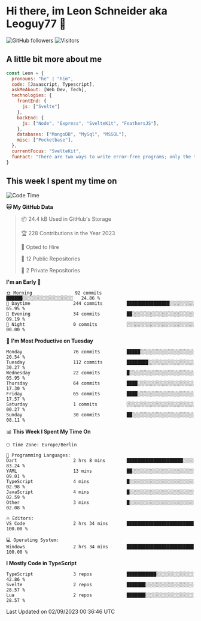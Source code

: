 # Hi there, im Leon Schneider aka Leoguy77 👋

![GitHub followers](https://img.shields.io/github/followers/leoguy77.svg?style=social&label=Followers) ![Visitors](https://visitor-badge.glitch.me/badge?page_id=leoguy77.leoguy77)

## A little bit more about me

```javascript
const Leon = {
  pronouns: "he" | "him",
  code: [Javascript, Typescript],
  askMeAbout: [Web Dev, Tech],
  technologies: {
    frontEnd: {
      js: ["Svelte"]
    },
    backEnd: {
      js: ["Node", "Express", "SvelteKit", "FeathersJS"],
    },
    databases: ["MongoDB", "MySql", "MSSQL"],
    misc: ["Pocketbase"],
  },
  currentFocus: "SvelteKit",
  funFact: "There are two ways to write error-free programs; only the third one works"
}
```

## This week I spent my time on

<!--START_SECTION:waka-->
![Code Time](http://img.shields.io/badge/Code%20Time-111%20hrs%209%20mins-blue)

**🐱 My GitHub Data** 

> 📦 24.4 kB Used in GitHub's Storage 
 > 
> 🏆 228 Contributions in the Year 2023
 > 
> 💼 Opted to Hire
 > 
> 📜 12 Public Repositories 
 > 
> 🔑 2 Private Repositories 
 > 
**I'm an Early 🐤** 

```text
🌞 Morning                92 commits          ██████░░░░░░░░░░░░░░░░░░░   24.86 % 
🌆 Daytime                244 commits         ████████████████░░░░░░░░░   65.95 % 
🌃 Evening                34 commits          ██░░░░░░░░░░░░░░░░░░░░░░░   09.19 % 
🌙 Night                  0 commits           ░░░░░░░░░░░░░░░░░░░░░░░░░   00.00 % 
```
📅 **I'm Most Productive on Tuesday** 

```text
Monday                   76 commits          █████░░░░░░░░░░░░░░░░░░░░   20.54 % 
Tuesday                  112 commits         ████████░░░░░░░░░░░░░░░░░   30.27 % 
Wednesday                22 commits          █░░░░░░░░░░░░░░░░░░░░░░░░   05.95 % 
Thursday                 64 commits          ████░░░░░░░░░░░░░░░░░░░░░   17.30 % 
Friday                   65 commits          ████░░░░░░░░░░░░░░░░░░░░░   17.57 % 
Saturday                 1 commits           ░░░░░░░░░░░░░░░░░░░░░░░░░   00.27 % 
Sunday                   30 commits          ██░░░░░░░░░░░░░░░░░░░░░░░   08.11 % 
```


📊 **This Week I Spent My Time On** 

```text
🕑︎ Time Zone: Europe/Berlin

💬 Programming Languages: 
Dart                     2 hrs 8 mins        █████████████████████░░░░   83.24 % 
YAML                     13 mins             ██░░░░░░░░░░░░░░░░░░░░░░░   09.01 % 
TypeScript               4 mins              █░░░░░░░░░░░░░░░░░░░░░░░░   02.98 % 
JavaScript               4 mins              █░░░░░░░░░░░░░░░░░░░░░░░░   02.59 % 
Other                    3 mins              █░░░░░░░░░░░░░░░░░░░░░░░░   02.08 % 

🔥 Editors: 
VS Code                  2 hrs 34 mins       █████████████████████████   100.00 % 

💻 Operating System: 
Windows                  2 hrs 34 mins       █████████████████████████   100.00 % 
```

**I Mostly Code in TypeScript** 

```text
TypeScript               3 repos             ███████████░░░░░░░░░░░░░░   42.86 % 
Svelte                   2 repos             ███████░░░░░░░░░░░░░░░░░░   28.57 % 
Lua                      2 repos             ███████░░░░░░░░░░░░░░░░░░   28.57 % 
```




 Last Updated on 02/09/2023 00:36:46 UTC
<!--END_SECTION:waka-->

